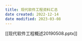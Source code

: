 ```yaml
---
title: 现代软件工程资料汇总
date created: 2022-12-14
date modified: 2023-03-08
---
```


[[现代软件工程概述20190508.pptx]]
